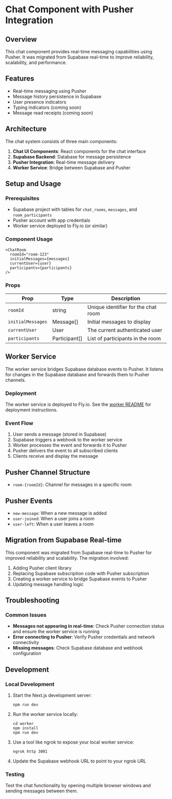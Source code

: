 # Chat Component with Pusher Integration

## Overview

This chat component provides real-time messaging capabilities using Pusher. It was migrated from Supabase real-time to improve reliability, scalability, and performance.

## Features

- Real-time messaging using Pusher
- Message history persistence in Supabase
- User presence indicators
- Typing indicators (coming soon)
- Message read receipts (coming soon)

## Architecture

The chat system consists of three main components:

1. **Chat UI Components**: React components for the chat interface
2. **Supabase Backend**: Database for message persistence
3. **Pusher Integration**: Real-time message delivery
4. **Worker Service**: Bridge between Supabase and Pusher

## Setup and Usage

### Prerequisites

- Supabase project with tables for `chat_rooms`, `messages`, and `room_participants`
- Pusher account with app credentials
- Worker service deployed to Fly.io (or similar)

### Component Usage

```tsx
<ChatRoom
  roomId="room-123"
  initialMessages={messages}
  currentUser={user}
  participants={participants}
/>
```

### Props

| Prop | Type | Description |
|------|------|-------------|
| `roomId` | string | Unique identifier for the chat room |
| `initialMessages` | Message[] | Initial messages to display |
| `currentUser` | User | The current authenticated user |
| `participants` | Participant[] | List of participants in the room |

## Worker Service

The worker service bridges Supabase database events to Pusher. It listens for changes in the Supabase database and forwards them to Pusher channels.

### Deployment

The worker service is deployed to Fly.io. See the [worker README](/worker/README.md) for deployment instructions.

### Event Flow

1. User sends a message (stored in Supabase)
2. Supabase triggers a webhook to the worker service
3. Worker processes the event and forwards it to Pusher
4. Pusher delivers the event to all subscribed clients
5. Clients receive and display the message

## Pusher Channel Structure

- `room-{roomId}`: Channel for messages in a specific room

## Pusher Events

- `new-message`: When a new message is added
- `user-joined`: When a user joins a room
- `user-left`: When a user leaves a room

## Migration from Supabase Real-time

This component was migrated from Supabase real-time to Pusher for improved reliability and scalability. The migration involved:

1. Adding Pusher client library
2. Replacing Supabase subscription code with Pusher subscription
3. Creating a worker service to bridge Supabase events to Pusher
4. Updating message handling logic

## Troubleshooting

### Common Issues

- **Messages not appearing in real-time**: Check Pusher connection status and ensure the worker service is running
- **Error connecting to Pusher**: Verify Pusher credentials and network connectivity
- **Missing messages**: Check Supabase database and webhook configuration

## Development

### Local Development

1. Start the Next.js development server:
   ```
   npm run dev
   ```

2. Run the worker service locally:
   ```
   cd worker
   npm install
   npm run dev
   ```

3. Use a tool like ngrok to expose your local worker service:
   ```
   ngrok http 3001
   ```

4. Update the Supabase webhook URL to point to your ngrok URL

### Testing

Test the chat functionality by opening multiple browser windows and sending messages between them.
